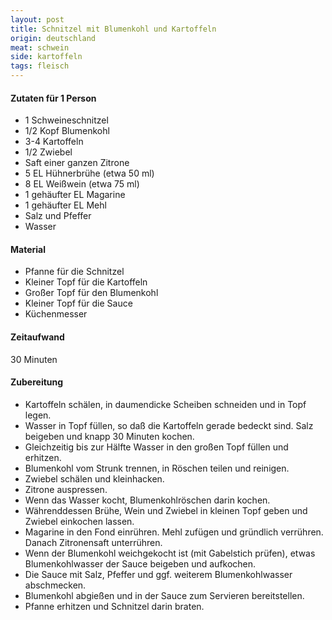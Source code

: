 ```yaml
---
layout: post
title: Schnitzel mit Blumenkohl und Kartoffeln
origin: deutschland
meat: schwein
side: kartoffeln
tags: fleisch
---
```

#### Zutaten für 1 Person
* 1 Schweineschnitzel
* 1/2 Kopf Blumenkohl
* 3-4 Kartoffeln
* 1/2 Zwiebel
* Saft einer ganzen Zitrone
* 5 EL Hühnerbrühe (etwa 50 ml)
* 8 EL Weißwein (etwa 75 ml)
* 1 gehäufter EL Magarine
* 1 gehäufter EL Mehl
* Salz und Pfeffer
* Wasser

#### Material
* Pfanne für die Schnitzel
* Kleiner Topf für die Kartoffeln
* Großer Topf für den Blumenkohl
* Kleiner Topf für die Sauce
* Küchenmesser

#### Zeitaufwand
30 Minuten

#### Zubereitung
* Kartoffeln schälen, in daumendicke Scheiben schneiden und in Topf
  legen.
* Wasser in Topf füllen, so daß die Kartoffeln gerade bedeckt sind. Salz
  beigeben und knapp 30 Minuten kochen.
* Gleichzeitig bis zur Hälfte Wasser in den großen Topf füllen und
  erhitzen.
* Blumenkohl vom Strunk trennen, in Röschen teilen und reinigen.
* Zwiebel schälen und kleinhacken.
* Zitrone auspressen.
* Wenn das Wasser kocht, Blumenkohlröschen darin kochen.
* Währenddessen Brühe, Wein und Zwiebel in kleinen Topf geben und
  Zwiebel einkochen lassen.
* Magarine in den Fond einrühren. Mehl zufügen und gründlich verrühren.
  Danach Zitronensaft unterrühren.
* Wenn der Blumenkohl weichgekocht ist (mit Gabelstich prüfen), etwas
  Blumenkohlwasser der Sauce beigeben und aufkochen.
* Die Sauce mit Salz, Pfeffer und ggf. weiterem Blumenkohlwasser
  abschmecken.
* Blumenkohl abgießen und in der Sauce zum Servieren bereitstellen.
* Pfanne erhitzen und Schnitzel darin braten.
